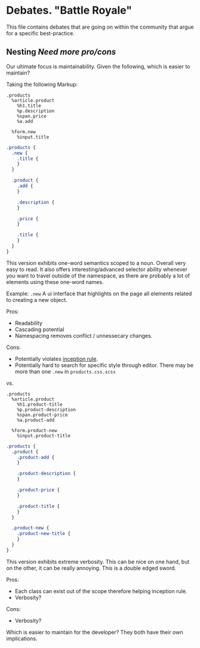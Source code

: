 # Debates. "Battle Royale"

This file contains debates that are going on within the community that
argue for a specific best-practice.

## Nesting ***Need more pro/cons***

Our ultimate focus is maintainability. Given the following, which is
easier to maintain?

Taking the following Markup:

```haml
.products
  %article.product
    %h1.title
    %p.description
    %span.price
    %a.add

  %form.new
    %input.title
```

```scss
.products {
  .new {
    .title {
    }
  }

  .product {
    .add {
    }

    .description {
    }

    .price {
    }

    .title {
    }
  }
}
```

This version exhibits one-word semantics scoped to a noun. Overall very
easy to read. It also offers interesting/advanced selector ability
whenever you want to travel outside of the namespace, as there are
probably a lot of elements using these one-word names.

Example: `.new` A ui interface that highlights on the page all elements
related to creating a new object.

Pros:

* Readability
* Cascading potential
* Namespacing removes conflict / unnessecary changes.

Cons:

* Potentially violates [inception rule](http://thesassway.com/beginner/the-inception-rule).
* Potentially hard to search for specific style through editor. There
  may be more than one `.new` in `products.css.scss` 

vs.

```haml
.products
  %article.product
    %h1.product-title
    %p.product-description
    %span.product-price
    %a.product-add

  %form.product-new
    %input.product-title
```

```scss
.products {
  .product {
    .product-add {
    }

    .product-description {
    }

    .product-price {
    }

    .product-title {
    }
  }

  .product-new {
    .product-new-title {
    }
  }
}
```

This version exhibits extreme verbosity. This can be nice on one hand,
but on the other, it can be really annoying. This is a double edged
sword.

Pros:
* Each class can exist out of the scope therefore helping inception
  rule.
* Verbosity?

Cons:
* Verbosity?

Which is easier to maintain for the developer? They both have their own
implications.
